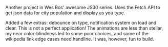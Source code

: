 Another project in Wes Bos' awesome JS30 series.  Uses the Fetch API to get json data for city population and display as you type.

Added a few extras: debounce on type, notification system on load and clear.  This is not a perfect application!  The animations are less than stellar, my near color-blindness led to some poor choices, and some of the wikipedia link edge cases need handline.  It was, however, fun to build.